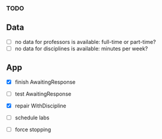### TODO

## Data
- [ ] no data for professors is available: full-time or part-time?
- [ ] no data for disciplines is available: minutes per week?

## App
- [x] finish AwaitingResponse
- [ ] test AwaitingResponse
- [x] repair WithDiscipline

- [ ] schedule labs
- [ ] force stopping